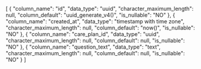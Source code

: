 [
  {
    "column_name": "id",
    "data_type": "uuid",
    "character_maximum_length": null,
    "column_default": "uuid_generate_v4()",
    "is_nullable": "NO"
  },
  {
    "column_name": "created_at",
    "data_type": "timestamp with time zone",
    "character_maximum_length": null,
    "column_default": "now()",
    "is_nullable": "NO"
  },
  {
    "column_name": "care_plan_id",
    "data_type": "uuid",
    "character_maximum_length": null,
    "column_default": null,
    "is_nullable": "NO"
  },
  {
    "column_name": "question_text",
    "data_type": "text",
    "character_maximum_length": null,
    "column_default": null,
    "is_nullable": "NO"
  }
]